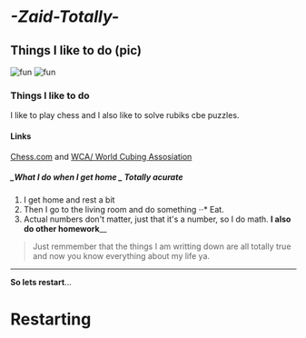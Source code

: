 # _-Zaid-Totally-_
## Things I like to do (pic)
![fun](https://image.shutterstock.com/image-vector/chess-board-game-tournament-logic-260nw-1962790828.jpg)
![fun](https://www.pngall.com/wp-content/uploads/2016/04/Rubiks-Cube-PNG-File.png)

### Things I like to do 
I like to play chess and I also like to solve rubiks cbe puzzles.

#### Links
[Chess.com](https://www.chess.com/home) and [WCA/ World Cubing Assosiation](https://www.worldcubeassociation.org/)

##### _What I do when I get home _ Totally acurate 
1. I get home and rest a bit
2. Then I go to the living room and do something 
⋅⋅* Eat. 
1. Actual numbers don't matter, just that it's a number, so I do math.
**I also do other homework**__

> Just remmember that the things I am writting down are all totally true and now you know everything about my life ya. 

---

**So lets restart**...
# Restarting
